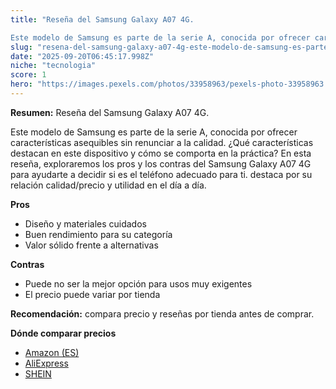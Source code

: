 ```yaml
---
title: "Reseña del Samsung Galaxy A07 4G. 

Este modelo de Samsung es parte de la serie A, conocida por ofrecer características asequibles sin renunciar a la calidad. ¿Qué características destacan en este dispositivo y cómo se comporta en la práctica? En esta reseña, exploraremos los pros y los contras del Samsung Galaxy A07 4G para ayudarte a decidir si es el teléfono adecuado para ti."
slug: "resena-del-samsung-galaxy-a07-4g-este-modelo-de-samsung-es-parte-de-la-serie-a-c"
date: "2025-09-20T06:45:17.998Z"
niche: "tecnologia"
score: 1
hero: "https://images.pexels.com/photos/33958963/pexels-photo-33958963.jpeg?auto=compress&cs=tinysrgb&fit=crop&h=627&w=1200&auto=compress&cs=tinysrgb&w=1200&h=675&fit=crop"
---
```


**Resumen:** Reseña del Samsung Galaxy A07 4G. 

Este modelo de Samsung es parte de la serie A, conocida por ofrecer características asequibles sin renunciar a la calidad. ¿Qué características destacan en este dispositivo y cómo se comporta en la práctica? En esta reseña, exploraremos los pros y los contras del Samsung Galaxy A07 4G para ayudarte a decidir si es el teléfono adecuado para ti. destaca por su relación calidad/precio y utilidad en el día a día.

**Pros**
- Diseño y materiales cuidados
- Buen rendimiento para su categoría
- Valor sólido frente a alternativas

**Contras**
- Puede no ser la mejor opción para usos muy exigentes
- El precio puede variar por tienda

**Recomendación:** compara precio y reseñas por tienda antes de comprar.

**Dónde comparar precios**
- [Amazon (ES)](https://www.amazon.es/s?k=Rese%C3%B1a%20del%20Samsung%20Galaxy%20A07%204G.%20%0A%0AEste%20modelo%20de%20Samsung%20es%20parte%20de%20la%20serie%20A%2C%20conocida%20por%20ofrecer%20caracter%C3%ADsticas%20asequibles%20sin%20renunciar%20a%20la%20calidad.%20%C2%BFQu%C3%A9%20caracter%C3%ADsticas%20destacan%20en%20este%20dispositivo%20y%20c%C3%B3mo%20se%20comporta%20en%20la%20pr%C3%A1ctica%3F%20En%20esta%20rese%C3%B1a%2C%20exploraremos%20los%20pros%20y%20los%20contras%20del%20Samsung%20Galaxy%20A07%204G%20para%20ayudarte%20a%20decidir%20si%20es%20el%20tel%C3%A9fono%20adecuado%20para%20ti.&tag=teknovashop25-21)
- [AliExpress](https://www.aliexpress.com/wholesale?SearchText=Rese%C3%B1a%20del%20Samsung%20Galaxy%20A07%204G.%20%0A%0AEste%20modelo%20de%20Samsung%20es%20parte%20de%20la%20serie%20A%2C%20conocida%20por%20ofrecer%20caracter%C3%ADsticas%20asequibles%20sin%20renunciar%20a%20la%20calidad.%20%C2%BFQu%C3%A9%20caracter%C3%ADsticas%20destacan%20en%20este%20dispositivo%20y%20c%C3%B3mo%20se%20comporta%20en%20la%20pr%C3%A1ctica%3F%20En%20esta%20rese%C3%B1a%2C%20exploraremos%20los%20pros%20y%20los%20contras%20del%20Samsung%20Galaxy%20A07%204G%20para%20ayudarte%20a%20decidir%20si%20es%20el%20tel%C3%A9fono%20adecuado%20para%20ti.)
- [SHEIN](https://www.shein.com/pdsearch/Rese%C3%B1a%20del%20Samsung%20Galaxy%20A07%204G.%20%0A%0AEste%20modelo%20de%20Samsung%20es%20parte%20de%20la%20serie%20A%2C%20conocida%20por%20ofrecer%20caracter%C3%ADsticas%20asequibles%20sin%20renunciar%20a%20la%20calidad.%20%C2%BFQu%C3%A9%20caracter%C3%ADsticas%20destacan%20en%20este%20dispositivo%20y%20c%C3%B3mo%20se%20comporta%20en%20la%20pr%C3%A1ctica%3F%20En%20esta%20rese%C3%B1a%2C%20exploraremos%20los%20pros%20y%20los%20contras%20del%20Samsung%20Galaxy%20A07%204G%20para%20ayudarte%20a%20decidir%20si%20es%20el%20tel%C3%A9fono%20adecuado%20para%20ti.)